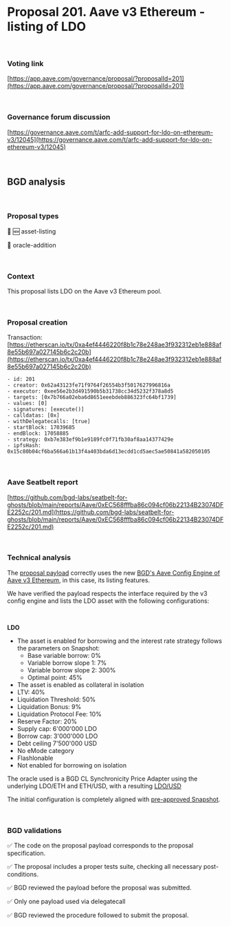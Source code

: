 # Proposal 201. Aave v3 Ethereum - listing of LDO

<br>

### Voting link

[https://app.aave.com/governance/proposal/?proposalId=201](https://app.aave.com/governance/proposal/?proposalId=201)

<br>

### Governance forum discussion

[https://governance.aave.com/t/arfc-add-support-for-ldo-on-ethereum-v3/12045](https://governance.aave.com/t/arfc-add-support-for-ldo-on-ethereum-v3/12045)

<br>

## BGD analysis

<br>

### Proposal types

:gem: :new: asset-listing

:crystal_ball: oracle-addition

<br>

### Context

This proposal lists LDO on the Aave v3 Ethereum pool.


<br>

### Proposal creation

Transaction: [https://etherscan.io/tx/0xa4ef4446220f8b1c78e248ae3f932312eb1e888af8e55b697a027145b6c2c20b](https://etherscan.io/tx/0xa4ef4446220f8b1c78e248ae3f932312eb1e888af8e55b697a027145b6c2c20b)

```
- id: 201
- creator: 0x62a43123fe71f9764f26554b3f5017627996816a
- executor: 0xee56e2b3d491590b5b31738cc34d5232f378a8d5
- targets: [0x7b766a02eba6d8651eeebdeb886323fc64bf1739]
- values: [0]
- signatures: [execute()]
- calldatas: [0x]
- withDelegatecalls: [true]
- startBlock: 17039685
- endBlock: 17058885
- strategy: 0xb7e383ef9b1e9189fc0f71fb30af8aa14377429e
- ipfsHash: 0x15c80b04cf6ba566a61b13f4a403bda6d13ecdd1cd5aec5ae50841a582050105
```

<br>

### Aave Seatbelt report

[https://github.com/bgd-labs/seatbelt-for-ghosts/blob/main/reports/Aave/0xEC568fffba86c094cf06b22134B23074DFE2252c/201.md](https://github.com/bgd-labs/seatbelt-for-ghosts/blob/main/reports/Aave/0xEC568fffba86c094cf06b22134B23074DFE2252c/201.md)


<br>

### Technical analysis

The [proposal payload](https://etherscan.io/address/0x7b766a02eba6d8651eeebdeb886323fc64bf1739#code#F21#L17) correctly uses the new [BGD's Aave Config Engine of Aave v3 Ethereum](https://etherscan.io/address/0xE202F2fc4b6A37Ba53cfD15bE42a762A645FCA07#code#F18#L1), in this case, its listing features.

We have verified the payload respects the interface required by the v3 config engine and lists the LDO asset with the following configurations:

<br>

**LDO**

- The asset is enabled for borrowing and the interest rate strategy follows the parameters on Snapshot:
  - Base variable borrow: 0%
  - Variable borrow slope 1: 7%
  - Variable borrow slope 2: 300%
  - Optimal point: 45%
- The asset is enabled as collateral in isolation
- LTV: 40%
- Liquidation Threshold: 50%
- Liquidation Bonus: 9%
- Liquidation Protocol Fee: 10%
- Reserve Factor: 20%
- Supply cap: 6'000'000 LDO
- Borrow cap: 3'000'000 LDO
- Debt ceiling 7'500'000 USD
- No eMode category
- Flashlonable
- Not enabled for borrowing on isolation

The oracle used is a BGD CL Synchronicity Price Adapter using the underlying LDO/ETH and ETH/USD, with a resulting [LDO/USD](https://etherscan.io/address/0xb01e6C9af83879B8e06a092f0DD94309c0D497E4#readContract#F6)

The initial configuration is completely aligned with [pre-approved Snapshot](https://snapshot.org/#/aave.eth/proposal/0x953f0edc544fe50e68a0aa19d31542d15458bc3394478a31a294f748198fa906).


<br>

### BGD validations

:white_check_mark: The code on the proposal payload corresponds to the proposal specification.

:white_check_mark: The proposal includes a proper tests suite, checking all necessary post-conditions.

:white_check_mark: BGD reviewed the payload before the proposal was submitted.

:white_check_mark: Only one payload used via delegatecall

:white_check_mark: BGD reviewed the procedure followed to submit the proposal.
